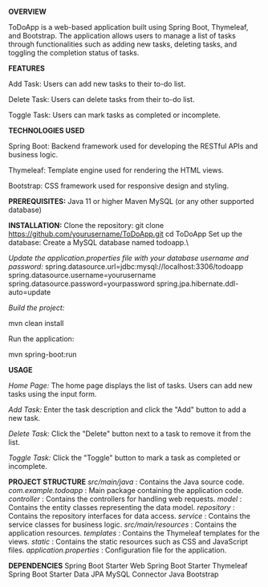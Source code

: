 **OVERVIEW**

ToDoApp is a web-based application built using Spring Boot, Thymeleaf, and Bootstrap. The application allows users to manage a list of tasks through functionalities such as adding new tasks, deleting tasks, and toggling the completion status of tasks.

**FEATURES**

Add Task: Users can add new tasks to their to-do list.

Delete Task: Users can delete tasks from their to-do list.

Toggle Task: Users can mark tasks as completed or incomplete.

**TECHNOLOGIES USED**

Spring Boot: Backend framework used for developing the RESTful APIs and business logic.

Thymeleaf: Template engine used for rendering the HTML views.

Bootstrap: CSS framework used for responsive design and styling.

**PREREQUISITES:**
Java 11 or higher
Maven
MySQL (or any other supported database)


**INSTALLATION:**
Clone the repository:
git clone https://github.com/yourusername/ToDoApp.git
cd ToDoApp
Set up the database:
Create a MySQL database named todoapp.\

*Update the application.properties file with your database username and password:*
spring.datasource.url=jdbc:mysql://localhost:3306/todoapp
spring.datasource.username=yourusername
spring.datasource.password=yourpassword
spring.jpa.hibernate.ddl-auto=update

*Build the project:*

mvn clean install

Run the application:

mvn spring-boot:run

**USAGE**

*Home Page:*
The home page displays the list of tasks.
Users can add new tasks using the input form.

*Add Task:*
Enter the task description and click the "Add" button to add a new task.

*Delete Task:*
Click the "Delete" button next to a task to remove it from the list.

*Toggle Task:*
Click the "Toggle" button to mark a task as completed or incomplete.

**PROJECT STRUCTURE**
*src/main/java* : Contains the Java source code.
*com.example.todoapp* : Main package containing the application code.
*controller* : Contains the controllers for handling web requests.
*model* : Contains the entity classes representing the data model.
*repository* : Contains the repository interfaces for data access.
*service* : Contains the service classes for business logic.
*src/main/resources* : Contains the application resources.
*templates* : Contains the Thymeleaf templates for the views.
*static* : Contains the static resources such as CSS and JavaScript files.
*application.properties* : Configuration file for the application.

**DEPENDENCIES**
Spring Boot Starter Web
Spring Boot Starter Thymeleaf
Spring Boot Starter Data JPA
MySQL Connector Java
Bootstrap

